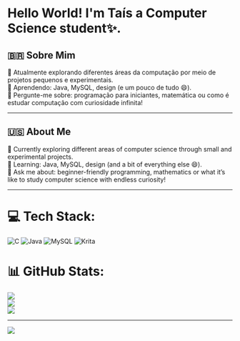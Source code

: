 # Hello World! I'm Taís a Computer Science student✨.

## 🇧🇷 Sobre Mim    
🔭 Atualmente explorando diferentes áreas da computação por meio de projetos pequenos e experimentais.  
🌱 Aprendendo: Java, MySQL, design (e um pouco de tudo 😄).  
💬 Pergunte-me sobre: programação para iniciantes, matemática ou como é estudar computação com curiosidade infinita!

---

## 🇺🇸 About Me  

🔭 Currently exploring different areas of computer science through small and experimental projects.  
🌱 Learning: Java, MySQL, design (and a bit of everything else 😄).  
💬 Ask me about: beginner-friendly programming, mathematics or what it’s like to study computer science with endless curiosity!

---

# 💻 Tech Stack:
![C](https://img.shields.io/badge/c-%2300599C.svg?style=for-the-badge&logo=c&logoColor=white) 
![Java](https://img.shields.io/badge/java-%23ED8B00.svg?style=for-the-badge&logo=openjdk&logoColor=white) 
![MySQL](https://img.shields.io/badge/mysql-4479A1.svg?style=for-the-badge&logo=mysql&logoColor=white) 
![Krita](https://img.shields.io/badge/Krita-203759?style=for-the-badge&logo=krita&logoColor=EEF37B)

# 📊 GitHub Stats:
![](https://github-readme-stats.vercel.app/api?username=TaisDF&theme=ocean_dark&hide_border=false&include_all_commits=false&count_private=false)<br/>
![](https://nirzak-streak-stats.vercel.app/?user=TaisDF&theme=ocean_dark&hide_border=false)<br/>
![](https://github-readme-stats.vercel.app/api/top-langs/?username=TaisDF&theme=ocean_dark&hide_border=false&include_all_commits=false&count_private=false&layout=compact)

---

[![](https://visitcount.itsvg.in/api?id=TaisDF&icon=0&color=0)](https://visitcount.itsvg.in)

<!-- Proudly created with GPRM ( https://gprm.itsvg.in ) -->
